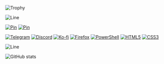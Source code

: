 ![Trophy](https://github-profile-trophy.vercel.app/?username=lowl1f3&theme=darkhub&no-bg=true&no-frame=true)

![Line](https://capsule-render.vercel.app/api?type=rect&color=gradient&height=1)

[![Pin](https://github-readme-stats.vercel.app/api/pin?username=lowl1f3&repo=Gerbera-Script&show_owner=true&theme=radical)](https://github.com/lowl1f3/Gerbera-Script)
[![Pin](https://github-readme-stats.vercel.app/api/pin?username=lowl1f3&repo=lowl1f3.github.io&show_owner=true&&theme=radical)](https://github.com/lowl1f3/lowl1f3.github.io)

[![Telegram](https://img.shields.io/badge/Telegram-2CA5E0?style=for-the-badge&logo=telegram&logoColor=white)](https://t.me/lowlif3)
[![Discord](https://img.shields.io/badge/Discord-5865F2?style=for-the-badge&logo=discord&logoColor=white)](https://discord.com/users/330825971835863042)
[![Ko-fi](https://img.shields.io/badge/Ko--fi-F16061?style=for-the-badge&logo=ko-fi&logoColor=white)](https://ko-fi.com/lowlife)
[![Firefox](https://img.shields.io/badge/Firefox-FF7139?style=for-the-badge&logo=Firefox&logoColor=white)](https://github.com/lowl1f3/Firefox)
[![PowerShell](https://img.shields.io/badge/powershell-5391FE?style=for-the-badge&logo=powershell&logoColor=white)](https://github.com/lowl1f3/Gerbera-Script)
[![HTML5](https://img.shields.io/badge/HTML5-E34F26?style=for-the-badge&logo=html5&logoColor=white)](https://github.com/lowl1f3/lowl1f3.github.io)
[![CSS3](https://img.shields.io/badge/CSS3-1572B6?style=for-the-badge&logo=css3&logoColor=white)](https://github.com/lowl1f3/lowl1f3.github.io)

![Line](https://capsule-render.vercel.app/api?type=rect&color=gradient&height=1)

![GitHub stats](https://github-readme-stats.vercel.app/api?username=lowl1f3&count_private=false&show_icons=true&theme=radical)
